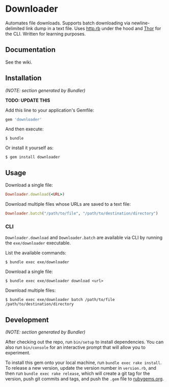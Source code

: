 # Downloader

Automates file downloads. Supports batch downloading via newline-delimited link dump in a text file. Uses [http.rb](https://github.com/httprb/http) under the hood and [Thor](https://github.com/erikhuda/thor) for the CLI. Written for learning purposes.

## Documentation

See the wiki.

## Installation

_(NOTE: section generated by Bundler)_

**TODO: UPDATE THIS**

Add this line to your application's Gemfile:

```ruby
gem 'downloader'
```

And then execute:

    $ bundle

Or install it yourself as:

    $ gem install downloader

## Usage

Download a single file:

```ruby
Downloader.download(<URL>)
```

Download multiple files whose URLs are saved to a text file:

```ruby
Downloader.batch("/path/to/file", "/path/to/destination/directory")
```

### CLI

`Downloader.download` and `Downloader.batch` are available via CLI by running the `exe/downloader` executable.

List the available commands:

    $ bundle exec exe/downloader

Download a single file:

    $ bundle exec exe/downloader download <url>

Download multiple files:

    $ bundle exec exe/downloader batch /path/to/file /path/to/destination/directory

## Development

_(NOTE: section generated by Bundler)_

After checking out the repo, run `bin/setup` to install dependencies. You can also run `bin/console` for an interactive prompt that will allow you to experiment.

To install this gem onto your local machine, run `bundle exec rake install`. To release a new version, update the version number in `version.rb`, and then run `bundle exec rake release`, which will create a git tag for the version, push git commits and tags, and push the `.gem` file to [rubygems.org](https://rubygems.org).
